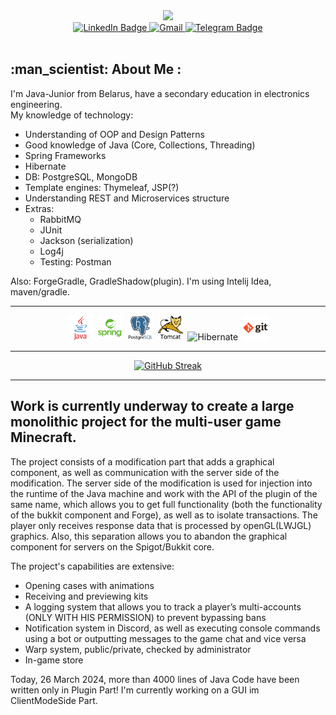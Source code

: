 <div id="header" align="center">
  <img src="https://i.pinimg.com/originals/ab/dc/be/abdcbe5fdef8ee78bdc312cda2b67df6.gif" width="150"/>
</div>

<div id="badges" align ="center">
  <a href="https://www.linkedin.com/in/ne9ko">
    <img src="https://img.shields.io/badge/LinkedIn-blue?style=for-the-badge&logo=linkedin&logoColor=white" alt="LinkedIn Badge"/>
  </a>
  <a href="mailto:xpor2002@gmail.com">
    <img alt="Gmail" src="https://img.shields.io/badge/Gmail-D14836?style=for-the-badge&logo=gmail&logoColor=white" />
  </a>
  <a href="https://t.me/ne9ko">
    <img src="https://img.shields.io/badge/Telegram-blue?style=for-the-badge&logo=telegram&logoColor=black" alt="Telegram Badge"/>
  </a>
  <br>
  <img src="https://komarev.com/ghpvc/?username=Laytin&style=flat-square&color=blue" alt=""/ align="center">
</div>

<h2>:man_scientist: About Me :</h2>

I'm Java-Junior from Belarus, have a secondary education in electronics engineering.
<br>
My knowledge of technology: 

- Understanding of OOP and Design Patterns
- Good knowledge of Java (Core, Collections, Threading)
- Spring Frameworks
- Hibernate
- DB: PostgreSQL, MongoDB
- Template engines: Thymeleaf, JSP(?)
- Understanding REST and Microservices structure
- Extras:
  - RabbitMQ
  - JUnit
  - Jackson (serialization)
  - Log4j
  - Testing: Postman

Also: ForgeGradle, GradleShadow(plugin).
I'm using Intelij Idea, maven/gradle.

---
<div align = "center">
  <img src="https://github.com/devicons/devicon/blob/master/icons/java/java-original-wordmark.svg" title="Java" alt="Java" width="40" height="40"/>&nbsp;
  <img src="https://github.com/devicons/devicon/blob/master/icons/spring/spring-original-wordmark.svg" title="Spring" alt="Spring" width="40" height="40"/>&nbsp;
  <img src="https://github.com/devicons/devicon/blob/master/icons/postgresql/postgresql-original-wordmark.svg" title="PostgreSQL"  alt="PostgreSQL" width="40" height="40"/>&nbsp;
  <img src="https://github.com/devicons/devicon/blob/master/icons/tomcat/tomcat-original-wordmark.svg" title="Tomcat"  alt="Tomcat" width="40" height="40"/>&nbsp;
  <img src="https://cdn.worldvectorlogo.com/logos/hibernate.svg" title="Hibernate"  alt="Hibernate" width="40" height="40"/>&nbsp;
  <img src="https://github.com/devicons/devicon/blob/master/icons/git/git-original-wordmark.svg" title="Git" **alt="Git" width="40" height="40"/>
</div>

---
<div align = "center">

[![GitHub Streak](https://streak-stats.demolab.com/?user=Laytin&theme=prussian)](https://git.io/streak-stats) 
  
</div>

---

Work is currently underway to create a large monolithic project for the multi-user game Minecraft.
-
The project consists of a modification part that adds a graphical component, as well as communication with the server side of the modification. 
The server side of the modification is used for injection into the runtime of the Java machine and work with the API of the plugin of the same name, 
which allows you to get full functionality (both the functionality of the bukkit component and Forge), as well as to isolate transactions.
The player only receives response data that is processed by openGL(LWJGL) graphics.
Also, this separation allows you to abandon the graphical component for servers on the Spigot/Bukkit core.

The project's capabilities are extensive:
- Opening cases with animations
- Receiving and previewing kits
- A logging system that allows you to track a player’s multi-accounts (ONLY WITH HIS PERMISSION) to prevent bypassing bans
- Notification system in Discord, as well as executing console commands using a bot or outputting messages to the game chat and vice versa
- Warp system, public/private, checked by administrator
- In-game store

Today, 26 March 2024, more than 4000 lines of Java Code have been written only in Plugin Part!
I'm currently working on a GUI im ClientModeSide Part.
